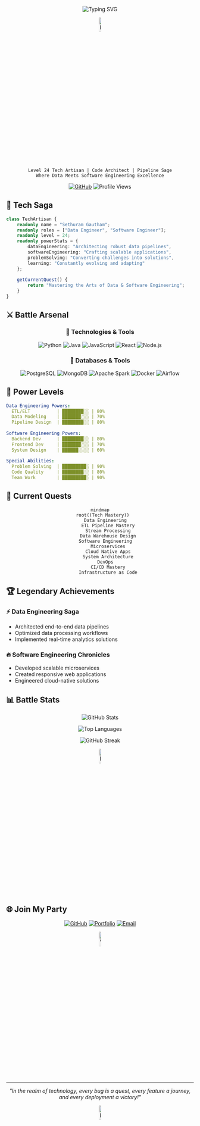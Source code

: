<div align="center">
  
![Typing SVG](https://readme-typing-svg.demolab.com?font=Fira+Code&pause=1000&color=6A5ACD&center=true&vCenter=true&width=435&lines=Welcome+to+my+Digital+Realm+⚡;Data+Engineer+%7C+Software+Engineer;Building+Digital+Solutions+💫)

<img src="https://raw.githubusercontent.com/Tarikul-Islam-Anik/Animated-Fluent-Emojis/master/Emojis/Animals/Penguin.png" alt="Penguin" width="10%" />

```ascii
Level 24 Tech Artisan | Code Architect | Pipeline Sage
Where Data Meets Software Engineering Excellence
```

[![GitHub](https://img.shields.io/badge/CONNECT-Sethuram2003-6e5494?style=for-the-badge&logo=github)](https://github.com/Sethuram2003)
![Profile Views](https://komarev.com/ghpvc/?username=Sethuram2003&style=for-the-badge&color=blueviolet)

</div>

## 🌟 Tech Saga

```typescript
class TechArtisan {
    readonly name = "Sethuram Gautham";
    readonly roles = ["Data Engineer", "Software Engineer"];
    readonly level = 24;
    readonly powerStats = {
        dataEngineering: "Architecting robust data pipelines",
        softwareEngineering: "Crafting scalable applications",
        problemSolving: "Converting challenges into solutions",
        learning: "Constantly evolving and adapting"
    };
    
    getCurrentQuest() {
        return "Mastering the Arts of Data & Software Engineering";
    }
}
```

## ⚔️ Battle Arsenal

<div align="center">

### 🚀 Technologies & Tools

![Python](https://img.shields.io/badge/Python-FFD43B?style=for-the-badge&logo=python&logoColor=blue)
![Java](https://img.shields.io/badge/Java-ED8B00?style=for-the-badge&logo=java&logoColor=white)
![JavaScript](https://img.shields.io/badge/JavaScript-F7DF1E?style=for-the-badge&logo=javascript&logoColor=black)
![React](https://img.shields.io/badge/React-20232A?style=for-the-badge&logo=react&logoColor=61DAFB)
![Node.js](https://img.shields.io/badge/Node.js-339933?style=for-the-badge&logo=nodedotjs&logoColor=white)

### 💾 Databases & Tools

![PostgreSQL](https://img.shields.io/badge/PostgreSQL-316192?style=for-the-badge&logo=postgresql&logoColor=white)
![MongoDB](https://img.shields.io/badge/MongoDB-4EA94B?style=for-the-badge&logo=mongodb&logoColor=white)
![Apache Spark](https://img.shields.io/badge/Apache_Spark-FFFFFF?style=for-the-badge&logo=apachespark&logoColor=#E35A16)
![Docker](https://img.shields.io/badge/Docker-2CA5E0?style=for-the-badge&logo=docker&logoColor=white)
![Airflow](https://img.shields.io/badge/Airflow-017CEE?style=for-the-badge&logo=Apache%20Airflow&logoColor=white)

</div>

## 💫 Power Levels

```yaml
Data Engineering Powers:
  ETL/ELT          | ████████░░ | 80%
  Data Modeling    | ███████░░░ | 70%
  Pipeline Design  | ████████░░ | 80%
  
Software Engineering Powers:
  Backend Dev      | ████████░░ | 80%
  Frontend Dev     | ███████░░░ | 70%
  System Design    | ██████░░░░ | 60%
  
Special Abilities:
  Problem Solving  | █████████░ | 90%
  Code Quality     | ████████░░ | 80%
  Team Work        | █████████░ | 90%
```

## 🎯 Current Quests

<div align="center">

```mermaid
mindmap
  root((Tech Mastery))
    Data Engineering
      ETL Pipeline Mastery
      Stream Processing
      Data Warehouse Design
    Software Engineering
      Microservices
      Cloud Native Apps
      System Architecture
    DevOps
      CI/CD Mastery
      Infrastructure as Code
```

</div>

## 🏆 Legendary Achievements

### ⚡ Data Engineering Saga
- Architected end-to-end data pipelines
- Optimized data processing workflows
- Implemented real-time analytics solutions

### 🔥 Software Engineering Chronicles
- Developed scalable microservices
- Created responsive web applications
- Engineered cloud-native solutions

## 📊 Battle Stats

<div align="center">

![GitHub Stats](https://github-readme-stats.vercel.app/api?username=Sethuram2003&show_icons=true&theme=tokyonight)

![Top Languages](https://github-readme-stats.vercel.app/api/top-langs/?username=Sethuram2003&layout=compact&theme=tokyonight)

![GitHub Streak](https://github-readme-streak-stats.herokuapp.com/?user=Sethuram2003&theme=tokyonight)

<img src="https://raw.githubusercontent.com/Tarikul-Islam-Anik/Animated-Fluent-Emojis/master/Emojis/Travel%20and%20places/Rocket.gif" alt="Rocket" width="10%" />
</div>

## 🌐 Join My Party

<div align="center">

[![GitHub](https://img.shields.io/badge/GitHub-Follow-blue?style=for-the-badge&logo=github)](https://github.com/Sethuram2003)
[![Portfolio](https://img.shields.io/badge/Portfolio-Visit-success?style=for-the-badge&logo=safari&logoColor=white)](Your_Portfolio_Link)
[![Email](https://img.shields.io/badge/Email-Contact-red?style=for-the-badge&logo=gmail&logoColor=white)](mailto:your.email@example.com)

<img src="https://raw.githubusercontent.com/Tarikul-Islam-Anik/Animated-Fluent-Emojis/master/Emojis/Hand%20gestures/Victory%20Hand.gif" alt="Victory" width="10%" />

</div>

---
<div align="center">

*"In the realm of technology, every bug is a quest, every feature a journey, and every deployment a victory!"*

<img src="https://raw.githubusercontent.com/Tarikul-Islam-Anik/Animated-Fluent-Emojis/master/Emojis/Symbols/Infinity.gif" alt="Infinity" width="10%" />

</div>
